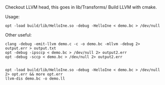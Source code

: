 Checkout LLVM head, this goes in lib/Transforms/
Build LLVM with cmake.

Usage:

    opt -load build/lib/HelloIne.so -debug -HelloIne < demo.bc > /dev/null

Other useful:

    clang -debug -emit-llvm demo.c -c -o demo.bc -mllvm -debug 2> output.err > output.txt
    opt -debug -ipsccp < demo.bc > /dev/null 2> output2.err
    opt -debug -sccp < demo.bc > /dev/null 2> output2.err


    opt -load build/lib/HelloIne.so -debug -HelloIne < demo.bc > /dev/null 2> opt.err && more opt.err
    llvm-dis demo.bc -o demo.ll